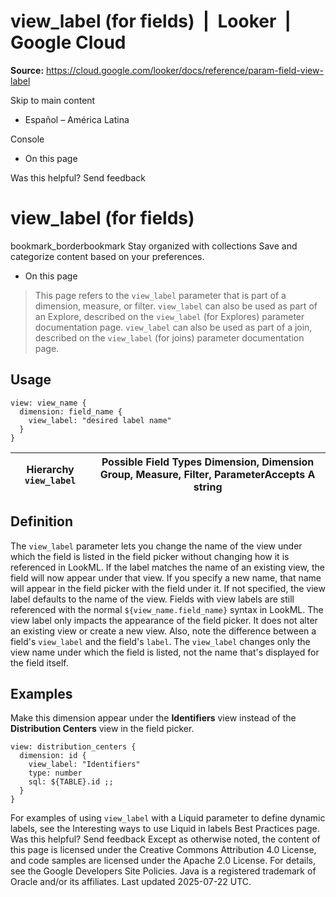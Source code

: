 # view_label (for fields)  |  Looker  |  Google Cloud

**Source:** https://cloud.google.com/looker/docs/reference/param-field-view-label

Skip to main content 
  * Español – América Latina

Console 


  * On this page




Was this helpful?
Send feedback 
#  view_label (for fields)
bookmark_borderbookmark Stay organized with collections  Save and categorize content based on your preferences.
  * On this page


> This page refers to the `view_label` parameter that is part of a dimension, measure, or filter.
> `view_label` can also be used as part of an Explore, described on the `view_label` (for Explores) parameter documentation page.
> `view_label` can also be used as part of a join, described on the `view_label` (for joins) parameter documentation page.
## Usage
```
view: view_name {
  dimension: field_name {
    view_label: "desired label name"
  }
}

```

Hierarchy `view_label` |  Possible Field Types Dimension, Dimension Group, Measure, Filter, ParameterAccepts A string  
---|---  
## Definition
The `view_label` parameter lets you change the name of the view under which the field is listed in the field picker without changing how it is referenced in LookML. If the label matches the name of an existing view, the field will now appear under that view. If you specify a new name, that name will appear in the field picker with the field under it. If not specified, the view label defaults to the name of the view.
Fields with view labels are still referenced with the normal `${view_name.field_name}` syntax in LookML. The view label only impacts the appearance of the field picker. It does not alter an existing view or create a new view.
Also, note the difference between a field's `view_label` and the field's `label`. The `view_label` changes only the view name under which the field is listed, not the name that's displayed for the field itself.
## Examples
Make this dimension appear under the **Identifiers** view instead of the **Distribution Centers** view in the field picker.
```
view: distribution_centers {
  dimension: id {
    view_label: "Identifiers"
    type: number
    sql: ${TABLE}.id ;;
  }
}

```

For examples of using `view_label` with a Liquid parameter to define dynamic labels, see the Interesting ways to use Liquid in labels Best Practices page.
Was this helpful?
Send feedback 
Except as otherwise noted, the content of this page is licensed under the Creative Commons Attribution 4.0 License, and code samples are licensed under the Apache 2.0 License. For details, see the Google Developers Site Policies. Java is a registered trademark of Oracle and/or its affiliates.
Last updated 2025-07-22 UTC.


